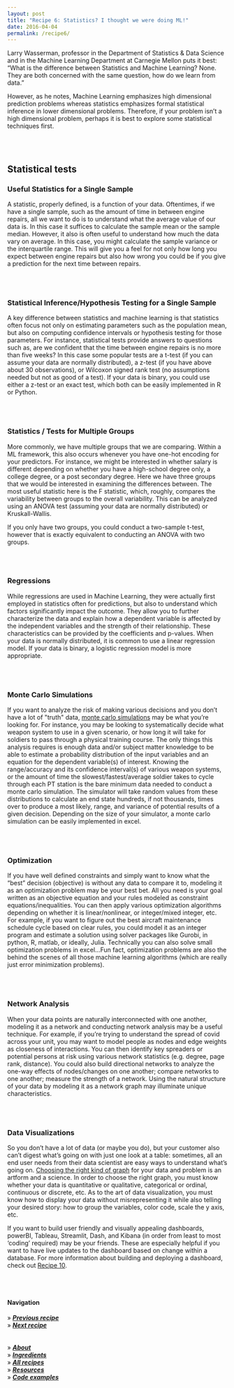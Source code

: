 ```yaml
---
layout: post
title: "Recipe 6: Statistics? I thought we were doing ML!"
date: 2016-04-04
permalink: /recipe6/
---
```


Larry Wasserman, professor in the Department of Statistics & Data Science and in the Machine Learning Department at Carnegie Mellon puts it best: “What is the difference between Statistics and Machine Learning? None. They are both concerned with the same question, how do we learn from data.”

However, as he notes, Machine Learning emphasizes high dimensional prediction problems whereas statistics emphasizes formal statistical inference in lower dimensional problems. Therefore, if your problem isn’t a high dimensional problem, perhaps it is best to explore some statistical techniques first.


<br><br>
## Statistical tests

### Useful Statistics for a Single Sample
A statistic, properly defined, is a function of your data. Oftentimes, if we have a single sample, such as the amount of time in between engine repairs,  all we want to do is to understand what the average value of our data is. In this case it suffices to calculate the sample mean or the sample median. However, it also is often useful to understand how much the data vary on average. In this case, you might calculate the sample variance or the interquartile range. This will give you a feel for not only how long you expect between engine repairs but also how wrong you could be if you give a prediction for the next time between repairs.

<br><br>
### Statistical Inference/Hypothesis Testing for a Single Sample
A key difference between statistics and machine learning is that statistics often focus not only on estimating parameters such as the population mean, but also on computing confidence intervals or hypothesis testing for those parameters. For instance, statistical tests provide answers to questions such as, are we confident that the time between engine repairs is no more than five weeks? In this case some popular tests are a t-test (if you can assume your data are normally distributed), a z-test (if you have above about 30 observations), or Wilcoxon signed rank test (no assumptions needed but not as good of a test). If your data is binary, you could use either a z-test or an exact test, which both can be easily implemented in R or Python.

<br><br>
### Statistics / Tests for Multiple Groups
More commonly, we have multiple groups that we are comparing. Within a ML framework, this also occurs whenever you have one-hot encoding for your predictors. For instance, we might be interested in whether salary is different depending on whether you have a high-school degree only, a college degree, or a post secondary degree. Here we have three groups that we would be interested in examining the differences between. The most useful statistic here is the F statistic, which, roughly, compares the variability between groups to the overall variability. This can be analyzed using an ANOVA test (assuming your data are normally distributed) or Kruskall-Wallis.

If you only have two groups, you could conduct a two-sample t-test, however that is exactly equivalent to conducting an ANOVA with two groups.

<br><br>
### Regressions
While regressions are used in Machine Learning, they were actually first employed in statistics often for predictions, but also to understand which factors significantly impact the outcome. They allow you to further characterize the data and explain how a dependent  variable is affected by the independent variables and the strength of their relationship.  These characteristics can be  provided by the coefficients and p-values. When your data is normally distributed, it is common to use a linear regression model. If your data is binary, a logistic regression model is more appropriate.

<br><br>
### Monte Carlo Simulations
If you want to analyze the risk of making various decisions and you don’t have a lot of "truth" data, [monte carlo simulations](https://machinelearningmastery.com/monte-carlo-sampling-for-probability/) may be what you’re looking for.  For instance, you may be looking to systematically decide what weapon system to use in a given scenario, or how long it will take for soldiers to pass through a physical training course. The only things this analysis requires is enough data and/or subject matter knowledge to be able to estimate a probability distribution of the input variables and an equation for the dependent variable(s) of interest.  Knowing the range/accuracy and its confidence interval(s) of various weapon systems, or the amount of time the slowest/fastest/average soldier takes to cycle through each PT station  is the bare minimum data needed to conduct a monte carlo simulation.  The simulator will take random values from these distributions to calculate an end state hundreds, if not thousands, times over to produce a most likely, range, and variance of potential results of a given decision. Depending on the size of your simulator, a monte carlo simulation can be easily implemented in excel.

<br><br>
### Optimization
 If you have well defined constraints and simply want to know what the “best” decision  (objective) is without any data to compare it to, modeling it as an optimization problem may be your best bet.    All you need is your goal written as an objective equation and your rules modeled as constraint equations/inequalities.  You can then apply various optimization algorithms depending on whether it is linear/nonlinear, or integer/mixed integer, etc.  For example, if you want to figure out the best aircraft maintenance schedule cycle  based on clear rules, you could model it as an integer program and estimate a solution using solver packages like Gurobi,  in python, R, matlab, or ideally, Julia. Technically you can also solve small optimization problems in excel...Fun fact, optimization problems are  also the behind the scenes of all those machine learning algorithms (which are really  just error minimization problems).

<br><br>
### Network Analysis
When your data points are  naturally interconnected with one another, modeling it as a network and conducting network analysis may be a useful technique.  For example, if you’re trying to understand the spread of covid across your unit, you may want to model people as nodes and edge weights as closeness of interactions.  You can then identify key spreaders or potential persons at risk using various network statistics (e.g. degree, page rank, distance).   You could also build directional networks to analyze the one-way effects of nodes/changes on one another; compare networks to one another; measure the strength of a network. Using the natural structure of your data by modeling it as a network graph may illuminate unique characteristics.

<br><br>
### Data Visualizations
So you don’t have a lot of data (or maybe you do), but your customer also can’t digest what’s going on with just one look at a table: sometimes, all an end user needs from their data scientist are easy ways to understand what’s going on. [Choosing the right kind of graph](https://bookdown.org/ejvanholm/Textbook/displaying-data.html) for your data and problem is an artform and a science.  In order to choose the right graph, you must know whether your data is quantitative or qualitative,  categorical or ordinal,  continuous or discrete, etc. As to the art of data visualization, you must know how to display your data without misrepresenting it while also telling your desired story: how to group the variables, color code, scale the y axis, etc.

If you want to build user friendly and visually appealing dashboards, powerBI, Tableau, Streamlit, Dash, and Kibana (in order from least to most ‘coding’ required) may be your friends. These are especially helpful if you want to have live updates to the dashboard based on change within a database. For more information about building and deploying a dashboard, check out [Recipe 10](/recipe10).

<br><br>

#### Navigation
» **[_Previous recipe_](/recipe5)**<br>
» **[_Next recipe_](/recipe7)**<br><br><br>
» **[_About_](/about)**<br>
» **[_Ingredients_](/ingredients)**<br>
» **[_All recipes_](/recipes)**<br>
» **[_Resources_](/resources)**<br>
» **[_Code examples_](/examples)**<br>
